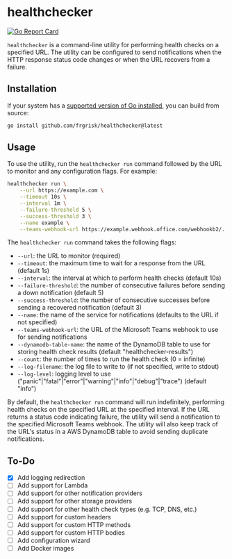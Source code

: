 # healthchecker

[![Go Report Card](https://goreportcard.com/badge/github.com/frgrisk/healthchecker)](https://goreportcard.com/report/github.com/frgrisk/healthchecker)

`healthchecker` is a command-line utility for performing health checks on a
specified URL. The utility can be configured to send notifications when the 
HTTP response status code changes or when the URL recovers from a failure.

## Installation

If your system has a [supported version of Go installed](https://go.dev/dl/),
you can build from source:

```bash
go install github.com/frgrisk/healthchecker@latest
```

## Usage

To use the utility, run the `healthchecker run` command followed by the URL to 
monitor and any configuration flags. For example:

```bash
healthchecker run \
    --url https://example.com \
    --timeout 10s \
    --interval 1m \
    --failure-threshold 5 \
    --success-threshold 3 \
    --name example \
    --teams-webhook-url https://example.webhook.office.com/webhookb2/...
```

The `healthchecker run` command takes the following flags:

* `--url`: the URL to monitor (required)
* `--timeout`: the maximum time to wait for a response from the URL (default 1s)
* `--interval`: the interval at which to perform health checks (default 10s)
* `--failure-threshold`: the number of consecutive failures before sending a down notification (default 5)
* `--success-threshold`: the number of consecutive successes before sending a recovered notification (default 3)
* `--name`: the name of the service for notifications (defaults to the URL 
  if not specified)
* `--teams-webhook-url`: the URL of the Microsoft Teams webhook to use for sending notifications
* `--dynamodb-table-name`: the name of the DynamoDB table to use for storing 
  health check results (default "healthchecker-results")
* `--count`: the number of times to run the health check (0 = infinite)
* `--log-filename`: the log file to write to (if not specified, write to stdout)
* `--log-level`: logging level to use 
  ("panic"|"fatal"|"error"|"warning"|"info"|"debug"|"trace") (default "info")

By default, the `healthchecker run` command will run indefinitely, 
performing health checks on the specified URL at the specified interval. If 
the URL returns a status code indicating failure, the utility will send a 
notification to the specified Microsoft Teams webhook. The utility will also 
keep track of the URL's status in a AWS DynamoDB table to avoid sending 
duplicate notifications.

## To-Do

- [x] Add logging redirection
- [ ] Add support for Lambda
- [ ] Add support for other notification providers
- [ ] Add support for other storage providers
- [ ] Add support for other health check types (e.g. TCP, DNS, etc.)
- [ ] Add support for custom headers
- [ ] Add support for custom HTTP methods
- [ ] Add support for custom HTTP bodies
- [ ] Add configuration wizard
- [ ] Add Docker images
